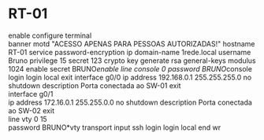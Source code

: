 # RT-01
enable
configure terminal       
banner motd "ACESSO APENAS PARA PESSOAS AUTORIZADAS!"
hostname RT-01
service password-encryption
ip domain-name 1rede.local
username Bruno privilege 15 secret 123
crypto key generate rsa general-keys modulus 1024
enable secret BRUNO*enable
line console 0 
password BRUNO*console
login
login local
exit 
interface g0/0 
ip address 192.168.0.1 255.255.255.0
no shutdown
description Porta conectada ao SW-01
exit    
interface g0/1  
ip address 172.16.0.1 255.255.0.0
no shutdown
description Porta conectada ao SW-02
exit   
line vty 0 15  
password BRUNO*vty
transport input ssh
login
login local
end
wr
